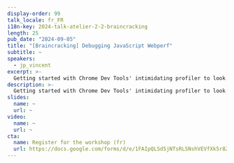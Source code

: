```yaml
---
display-order: 99
talk_locale: fr_FR
i18n-key: 2024-talk-atelier-2-2-braincracking
length: 25
pub_date: "2024-09-05"
title: "[Braincracking] Debugging JavaScript Webperf"
subtitle: ~
speakers:
  - jp_vincent
excerpt: >-
  Getting started with Chrome Dev Tools' intimidating profiler to look for issues related to JavaScript responsiveness and over-utilization. We'll start with a classic JS site, then move on to high-level JS frameworks like React, which need to be complemented by other tools.
description: >-
  Getting started with Chrome Dev Tools' intimidating profiler to look for issues related to JavaScript responsiveness and over-utilization. We'll start with a classic JS site, then move on to high-level JS frameworks like React, which need to be complemented by other tools.
slides:
  name: ~
  url: ~
video:
  name: ~
  url: ~
cta:
  name: Register for the workshop (fr)
  url: https://docs.google.com/forms/d/e/1FAIpQLSd5jNTsRLSNshVEVfXk5r8ZLlUfxqGHP1opJs0-UmrD2gG5Eg/viewform
---
```


